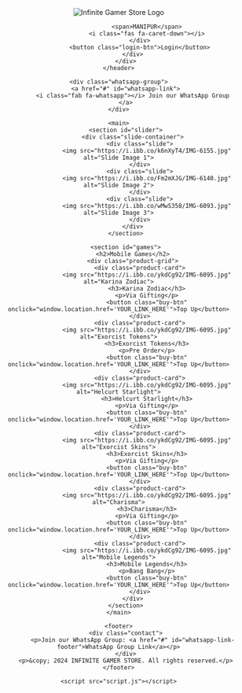 <!DOCTYPE html>
<html lang="en">
<head>
    <meta charset="UTF-8">
    <meta name="viewport" content="width=device-width, initial-scale=1.0">
    <title>INFINITE GAMER STORE</title>
    <link rel="stylesheet" href="styles.css">
    <link rel="stylesheet" href="https://cdnjs.cloudflare.com/ajax/libs/font-awesome/6.0.0-beta3/css/all.min.css">
</head>
<body>
    <header>
        <div class="header-content">
            <div class="logo">
                <img src="https://i.ibb.co/ykdCg92/IMG-6095.jpg" alt="Infinite Gamer Store Logo">
            </div>
            <div class="header-right">
                <div class="country-selection">
                   
                    <span>MANIPUR</span>
                    <i class="fas fa-caret-down"></i>
                </div>
                <button class="login-btn">Login</button>
            </div>
        </div>
    </header>

    <div class="whatsapp-group">
        <a href="#" id="whatsapp-link">
            <i class="fab fa-whatsapp"></i> Join our WhatsApp Group
        </a>
    </div>

    <main>
        <section id="slider">
            <div class="slide-container">
                <div class="slide">
                    <img src="https://i.ibb.co/k6nXyT4/IMG-6155.jpg" alt="Slide Image 1">
                </div>
                <div class="slide">
                    <img src="https://i.ibb.co/Fm2mXJG/IMG-6140.jpg" alt="Slide Image 2">
                </div>
                <div class="slide">
                    <img src="https://i.ibb.co/wMwS358/IMG-6093.jpg" alt="Slide Image 3">
                </div>
            </div>
        </section>

        <section id="games">
            <h2>Mobile Games</h2>
            <div class="product-grid">
                <div class="product-card">
                    <img src="https://i.ibb.co/ykdCg92/IMG-6095.jpg" alt="Karina Zodiac">
                    <h3>Karina Zodiac</h3>
                    <p>Via Gifting</p>
                    <button class="buy-btn" onclick="window.location.href='YOUR_LINK_HERE'">Top Up</button>
                </div>
                <div class="product-card">
                    <img src="https://i.ibb.co/ykdCg92/IMG-6095.jpg" alt="Exorcist Tokens">
                    <h3>Exorcist Tokens</h3>
                    <p>Pre Order</p>
                    <button class="buy-btn" onclick="window.location.href='YOUR_LINK_HERE'">Top Up</button>
                </div>
                <div class="product-card">
                    <img src="https://i.ibb.co/ykdCg92/IMG-6095.jpg" alt="Helcurt Starlight">
                    <h3>Helcurt Starlight</h3>
                    <p>Via Gifting</p>
                    <button class="buy-btn" onclick="window.location.href='YOUR_LINK_HERE'">Top Up</button>
                </div>
                <div class="product-card">
                    <img src="https://i.ibb.co/ykdCg92/IMG-6095.jpg" alt="Exorcist Skins">
                    <h3>Exorcist Skins</h3>
                    <p>Via Gifting</p>
                    <button class="buy-btn" onclick="window.location.href='YOUR_LINK_HERE'">Top Up</button>
                </div>
                <div class="product-card">
                    <img src="https://i.ibb.co/ykdCg92/IMG-6095.jpg" alt="Charisma">
                    <h3>Charisma</h3>
                    <p>Via Gifting</p>
                    <button class="buy-btn" onclick="window.location.href='YOUR_LINK_HERE'">Top Up</button>
                </div>
                <div class="product-card">
                    <img src="https://i.ibb.co/ykdCg92/IMG-6095.jpg" alt="Mobile Legends">
                    <h3>Mobile Legends</h3>
                    <p>Bang Bang</p>
                    <button class="buy-btn" onclick="window.location.href='YOUR_LINK_HERE'">Top Up</button>
                </div>
            </div>
        </section>
    </main>

    <footer>
        <div class="contact">
            <p>Join our WhatsApp Group: <a href="#" id="whatsapp-link-footer">WhatsApp Group Link</a></p>
        </div>
        <p>&copy; 2024 INFINITE GAMER STORE. All rights reserved.</p>
    </footer>

    <script src="script.js"></script>
</body>
</html>
